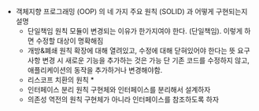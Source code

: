 
* 객체지향 프로그래밍 (OOP) 의 네 가지 주요 원칙 (SOLID) 과 어떻게 구현되는지 설명
	* 단일책임 원칙
		모듈이 변경되는 이유가 한가지여야 한다. (단일책임).
		이렇게 하면 수정할 대상이 명확해짐
	* 개방&폐쇄 원칙
		확장에 대해 열려있고, 수정에 대해 닫혀있어야 한다는 뜻
		요구사항 변경 시 새로운 기능을 추가하는 것은 가능 
		단 기존 코드를 수정하지 않고, 애플리케이션의 동작을 추가하거나 변경해야함. 
	* 리스코프 치환의 원칙 
		* 
	* 인터페이스 분리 원칙
		구현체와 인터페이스를 분리해서 설계하자
	* 의존성 역전의 원칙 
		구현체가 아니라 인터페이스를 참조하도록 하자